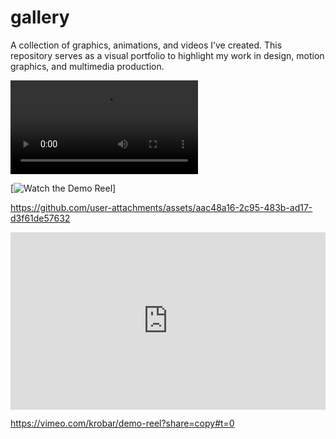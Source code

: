 # gallery
A collection of graphics, animations, and videos I’ve created. This repository serves as a visual portfolio to highlight my work in design, motion graphics, and multimedia production.


![demo reel](./media/demo_reel.mp4)


[![Watch the Demo Reel](https://github.com/user-attachments/assets/aac48a16-2c95-483b-ad17-d3f61de57632)]

https://github.com/user-attachments/assets/aac48a16-2c95-483b-ad17-d3f61de57632

<div style="padding:56.25% 0 0 0;position:relative;"><iframe src="https://player.vimeo.com/video/64587669?badge=0&amp;autopause=0&amp;player_id=0&amp;app_id=58479" frameborder="0" allow="autoplay; fullscreen; picture-in-picture; clipboard-write" style="position:absolute;top:0;left:0;width:100%;height:100%;" title="krobar - Demo Reel"></iframe></div><script src="https://player.vimeo.com/api/player.js"></script>

https://vimeo.com/krobar/demo-reel?share=copy#t=0

